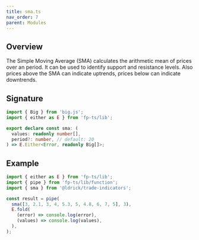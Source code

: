 ```yaml
---
title: sma.ts
nav_order: 7
parent: Modules
---
```


## Overview

The Simple Moving Average (SMA) calculates the arithmetic mean of prices over an period. It can be used to identify support and resistance levels. Also prices above the SMA can indicate uptrends, prices below can indicate downtrends.

## Signature

```typescript
import { Big } from 'big.js';
import { either as E } from 'fp-ts/lib';

export declare const sma: (
  values: readonly number[],
  period?: number, // default: 20
) => E.Either<Error, readonly Big[]>;
```

## Example

```typescript
import { either as E } from 'fp-ts/lib';
import { pipe } from 'fp-ts/lib/function';
import { sma } from '@ldrick/trade-indicators';

const result = pipe(
  sma([3, 2.1, 3, 4, 5.3, 5, 4.8, 6, 7, 5], 3),
  E.fold(
    (error) => console.log(error),
    (values) => console.log(values),
  ),
);
```
